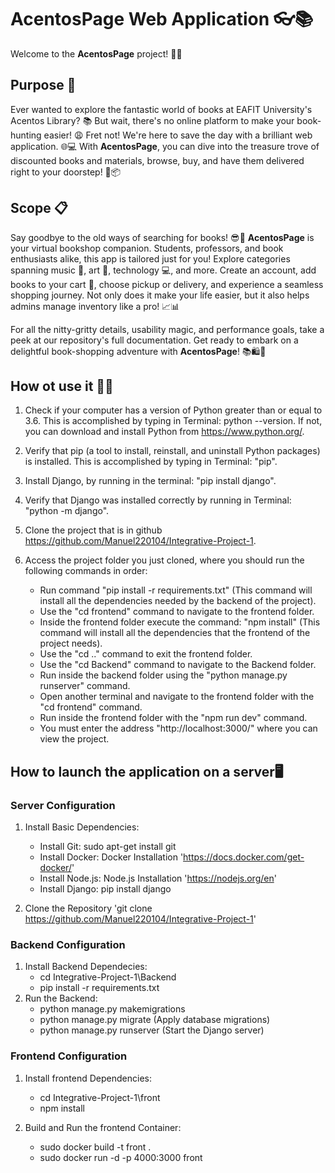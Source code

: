 # AcentosPage Web Application 👓📚

Welcome to the **AcentosPage** project! 🚀📖

## Purpose 🎯

Ever wanted to explore the fantastic world of books at EAFIT University's Acentos Library? 📚 But wait, there's no online platform to make your book-hunting easier! 😩 Fret not! We're here to save the day with a brilliant web application. 🌐💻 With **AcentosPage**, you can dive into the treasure trove of discounted books and materials, browse, buy, and have them delivered right to your doorstep! 🚚📦

## Scope 📋

Say goodbye to the old ways of searching for books! 😎📖 **AcentosPage** is your virtual bookshop companion. Students, professors, and book enthusiasts alike, this app is tailored just for you! Explore categories spanning music 🎵, art 🎨, technology 💻, and more. Create an account, add books to your cart 🛒, choose pickup or delivery, and experience a seamless shopping journey. Not only does it make your life easier, but it also helps admins manage inventory like a pro! 📈📊

For all the nitty-gritty details, usability magic, and performance goals, take a peek at our repository's full documentation. Get ready to embark on a delightful book-shopping adventure with **AcentosPage**! 📚🛍️🌟

## How ot use it 🤷‍♂️

1. Check if your computer has a version of Python greater than or equal to 3.6. This is accomplished by typing in Terminal: python --version. If not, you can download and install Python from https://www.python.org/.

2.	Verify that pip (a tool to install, reinstall, and uninstall Python packages) is installed. This is accomplished by typing in Terminal: "pip".

3.	Install Django, by running in the terminal: "pip install django".

4.	Verify that Django was installed correctly by running in Terminal: "python -m django".

5.  Clone the project that is in github https://github.com/Manuel220104/Integrative-Project-1.

6.  Access the project folder you just cloned, where you should run the following commands in order:
    -   Run command "pip install -r requirements.txt" (This command will install all the dependencies needed by the backend of the project).
    -   Use the "cd frontend" command to navigate to the frontend folder.
    -   Inside the frontend folder execute the command: "npm install" (This command will install all the dependencies that the frontend of the project needs).
    -   Use the "cd .." command to exit the frontend folder.
    -   Use the "cd Backend" command to navigate to the Backend folder.
    -   Run inside the backend folder using the "python manage.py runserver" command.
    -   Open another terminal and navigate to the frontend folder with the "cd frontend" command.
    -   Run inside the frontend folder with the "npm run dev" command.
    -   You must enter the address "http://localhost:3000/" where you can view the project.

## How to launch the application on a server🖥️

### Server Configuration 

1. Install Basic Dependencies:

    -    Install Git: sudo apt-get install git
    -    Install Docker: Docker Installation 'https://docs.docker.com/get-docker/'
    -    Install Node.js: Node.js Installation 'https://nodejs.org/en'
    -    Install Django: pip install django
    
2. Clone the Repository 'git clone https://github.com/Manuel220104/Integrative-Project-1'

### Backend Configuration

1. Install Backend Dependecies:
    -    cd Integrative-Project-1\Backend
    -    pip install -r requirements.txt 
2. Run the Backend:
    -   python manage.py makemigrations
    -   python manage.py migrate  (Apply database migrations)
    -   python manage.py runserver  (Start the Django server)

### Frontend Configuration

1. Install frontend Dependencies:
    -    cd Integrative-Project-1\front
    -    npm install

2. Build and Run the frontend Container:
    -    sudo docker build -t front .
    -    sudo docker run -d -p 4000:3000 front


 
   
